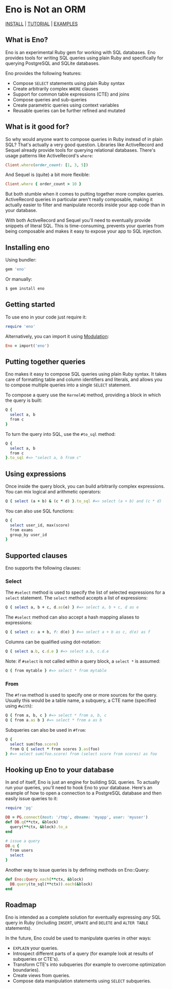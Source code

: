 # Eno is Not an ORM

[INSTALL](#installing-eno) |
[TUTORIAL](#getting-started) |
[EXAMPLES](examples)

## What is Eno?

Eno is an experimental Ruby gem for working with SQL databases. Eno provides
tools for writing SQL queries using plain Ruby and specifically for querying
PostgreSQL and SQLite databases.

Eno provides the following features:

- Compose `SELECT` statements using plain Ruby syntax
- Create arbitrarily complex `WHERE` clauses
- Support for common table expressions (CTE) and joins
- Compose queries and sub-queries
- Create parametric queries using context variables
- Reusable queries can be further refined and mutated

## What is it good for?

So why would anyone want to compose queries in Ruby instead of in plain SQL?
That's actually a very good question. Libraries like ActiveRecord and Sequel
already provide tools for querying relational databases. There's usage patterns
like ActiveRecord's `where`:

```ruby
Client.where(order_count: [1, 3, 5])
```

And Sequel is (quite) a bit more flexible:

```ruby
Client.where { order_count > 10 }
```

But both stumble when it comes to putting together more complex queries.
ActiveRecord queries in particular aren't really composable, making it actually
easier to filter and manipulate records inside your app code than in your
database.

With both ActiveRecord and Sequel you'll need to eventually provide snippets of
literal SQL. This is time-consuming, prevents your queries from being composable
and makes it easy to expose your app to SQL injection.

## Installing eno

Using bundler:

```ruby
gem 'eno'
```

Or manually:

```bash
$ gem install eno
```

## Getting started

To use eno in your code just require it:

```ruby
require 'eno'
```

Alternatively, you can import it using [Modulation](https://github.com/digital-fabric/modulation):

```ruby
Eno = import('eno')
```

## Putting together queries

Eno makes it easy to compose SQL queries using plain Ruby syntax. It takes care
of formatting table and column identifiers and literals, and allows you to
compose multiple queries into a single `SELECT` statement.

To compose a query use the `Kernel#Q` method, providing a block in which the
query is built:

```ruby
Q {
  select a, b
  from c
}
```

To turn the query into SQL, use the `#to_sql` method:

```ruby
Q {
  select a, b
  from c
}.to_sql #=> "select a, b from c"
```

## Using expressions

Once inside the query block, you can build arbitrarily complex expressions. You
can mix logical and arithmetic operators:

```ruby
Q { select (a + b) & (c * d) }.to_sql #=> select (a + b) and (c * d)
```

You can also use SQL functions:

```ruby
Q {
  select user_id, max(score)
  from exams
  group_by user_id
}
```

## Supported clauses

Eno supports the following clauses:

### Select

The `#select` method is used to specify the list of selected expressions for a
`select` statement. The `select` method accepts a list of expressions:

```ruby
Q { select a, b + c, d.as(e) } #=> select a, b + c, d as e
```

The `#select` method can also accept a hash mapping aliases to expressions:

```ruby
Q { select c: a + b, f: d(e) } #=> select a + b as c, d(e) as f
```

Columns can be qualified using dot-notation:

```ruby
Q { select a.b, c.d.e } #=> select a.b, c.d.e
```

Note: if `#select` is not called within a query block, a `select *` is assumed:

```ruby
Q { from mytable } #=> select * from mytable
```

### From

The `#from` method is used to specify one or more sources for the query. Usually
this would be a table name, a subquery, a CTE name (specified using `#with`):

```ruby
Q { from a, b, c } #=> select * from a, b, c
Q { from a.as b } #=> select * from a as b
```

Subqueries can also be used in `#from`:

```ruby
Q {
  select sum(foo.score)
  from Q { select * from scores }.as(foo)
} #=> select sum(foo.score) from (select score from scores) as foo
```

## Hooking up Eno to your database

In and of itself, Eno is just an engine for building SQL queries. To actually
run your queries, you'll need to hook Eno to your database. Here's an example
of how to open a connection to a PostgreSQL database and then easily issue
queries to it:

```ruby
require 'pg'

DB = PG.connect(host: '/tmp', dbname: 'myapp', user: 'myuser')
def DB.q(**ctx, &block)
  query(**ctx, &block).to_a
end

# issue a query
DB.q {
  from users
  select 
}
```

Another way to issue queries is by defining methods on Eno::Query:

```ruby
def Eno::Query.each(**ctx, &block)
  DB.query(to_sql(**ctx)).each(&block)
end
```

## Roadmap

Eno is intended as a complete solution for eventually expressing *any* SQL query
in Ruby (including `INSERT`, `UPDATE` and `DELETE` and `ALTER TABLE`
statements).

In the future, Eno could be used to manipulate queries in other ways:

- `EXPLAIN` your queries.
- Introspect different parts of a query (for example look at results of
  subqueries or CTE's).
- Transform CTE's into subqueries (for example to overcome optimization
  boundaries).
- Create views from queries.
- Compose data manipulation statements using `SELECT` subqueries.
